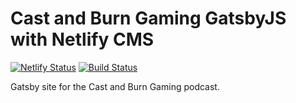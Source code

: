 # Cast and Burn Gaming GatsbyJS with Netlify CMS

[![Netlify Status](https://api.netlify.com/api/v1/badges/5d2f1540-dd59-4d18-96ae-55e967dc9b0c/deploy-status)](https://app.netlify.com/sites/castandburngaming/deploys)
[![Build Status](https://travis-ci.org/ESClay/cbg-site-cms.svg?branch=master)](https://travis-ci.org/ESClay/cbg-site-cms)

Gatsby site for the Cast and Burn Gaming podcast.
